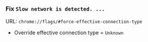 ### Fix `Slow network is detected. ...`

URL: `chrome://flags/#force-effective-connection-type`
- Override effective connection type = `Unknown`
